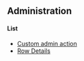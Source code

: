 ## Administration

#### List
 
- [Custom admin action](custom-admin-action.md)
- [Row Details](list-row-details.md)
